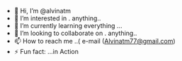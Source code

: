 - 👋 Hi, I’m @alvinatm
- 👀 I’m interested in . anything..
- 🌱 I’m currently learning  everything ...
- 💞️ I’m looking to collaborate on . anything..
- 📫 How to reach me ..( e-mail (Alvinatm77@gmail.com)
- ⚡ Fun fact: ...in Action 

<!---
alvinatm/alvinatm is a ✨ special ✨ repository because its `README.md` (this file) appears on your GitHub profile.
You can click the Preview link to take a look at your changes.
--->
